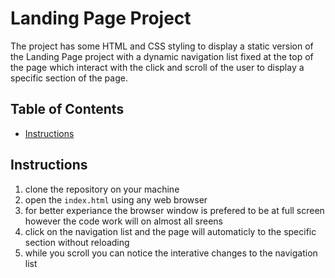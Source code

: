 # Landing Page Project

The project has some HTML and CSS styling to display a static version of the Landing Page project with a dynamic navigation list fixed at the top of the page which interact with the click and scroll of the user to display a specific section of the page. 

## Table of Contents

* [Instructions](#instructions)

## Instructions

1. clone the repository on your machine
2. open the `index.html` using any web browser
3. for better experiance the browser window is prefered to be at full screen however the code work will on almost all sreens
4. click on the navigation list and the page will automaticly to the specific section without reloading
5. while you scroll you can notice the interative changes to the navigation list 
